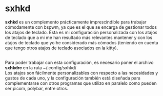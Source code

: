 # sxhkd

<b>sxhkd</b> es un complemento prácticamente imprescindible para trabajar cómodamente con bspwm, ya que es el que se encarga de gestionar todos los atajos de teclado.
Ésta es mi configuración personalizada con los atajos de teclado que a mi me han resultado más relevantes mantener y con los atajos de teclado
que yo he considerado más cómodos (teniendo en cuenta que tengo otros atajos de teclado asociados en la kitty).<br><br>

Para poder trabajar con esta configuración, es necesario poner el archivo <b>sxhkdrc</b> en la ruta ~/.config/sxhkd/ <br>
Los atajos son fácilmente personalizables con respecto a las necesidades y gustos de cada uno, y la configuración también está diseñada
para complementarse con otros programas que utilizo en paralelo como pueden ser picom, polybar, entre otros.
